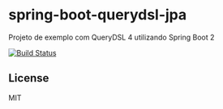 spring-boot-querydsl-jpa
=========

Projeto de exemplo com QueryDSL 4 utilizando Spring Boot 2  

[![Build Status](https://travis-ci.org/wilsonLima/spring-boot-querydsl-jpa.svg?branch=master)](https://travis-ci.org/wilsonLima/spring-boot-querydsl-jpa)


License
-------

MIT
